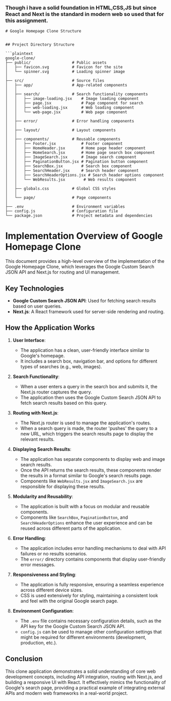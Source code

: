 ###  Though i have a solid foundation in HTML,CSS,JS but since React and Next is the standard in modern web so used that for this assignment.
````
# Google Homepage Clone Structure


## Project Directory Structure

```plaintext
google-clone/
├── public/                  # Public assets
│   ├── favicon.svg          # Favicon for the site
│   └── spinner.svg          # Loading spinner image
│
├── src/                     # Source files
│   ├── app/                 # App-related components
│   │
│   ├── search/              # Search functionality components
│   │   ├── image-loading.jsx    # Image loading component
│   │   ├── page.jsx             # Page component for search
│   │   ├── web-loading.jsx      # Web loading component
│   │   └── web-page.jsx         # Web page component
│   │
│   ├── error/               # Error handling components
│   │
│   ├── layout/              # Layout components
│   │
│   ├── components/          # Reusable components
│   │   ├── Footer.jsx           # Footer component
│   │   ├── HomeHeader.jsx       # Home page header component
│   │   ├── HomeSearch.jsx       # Home page search box component
│   │   ├── ImageSearch.jsx      # Image search component
│   │   ├── PaginationButton.jsx # Pagination button component
│   │   ├── SearchBox.jsx        # Search box component
│   │   ├── SearchHeader.jsx     # Search header component
│   │   ├── SearchHeaderOptions.jsx # Search header options component
│   │   └── WebResults.jsx        # Web results component
│   │
│   ├── globals.css          # Global CSS styles
│   │
│   └── page/                # Page components
│
├── .env                     # Environment variables
├── config.js                # Configuration file
└── package.json             # Project metadata and dependencies

````

# Implementation Overview of Google Homepage Clone

This document provides a high-level overview of the implementation of the Google Homepage Clone, which leverages the Google Custom Search JSON API and Next.js for routing and UI management.

## Key Technologies

- **Google Custom Search JSON API**: Used for fetching search results based on user queries.
- **Next.js**: A React framework used for server-side rendering and routing.

## How the Application Works

1. **User Interface**:

   - The application has a clean, user-friendly interface similar to Google's homepage.
   - It includes a search box, navigation bar, and options for different types of searches (e.g., web, images).

2. **Search Functionality**:

   - When a user enters a query in the search box and submits it, the Next.js router captures the query.
   - The application then uses the Google Custom Search JSON API to fetch search results based on this query.

3. **Routing with Next.js**:

   - The Next.js router is used to manage the application's routes.
   - When a search query is made, the router 'pushes' the query to a new URL, which triggers the search results page to display the relevant results.

4. **Displaying Search Results**:

   - The application has separate components to display web and image search results.
   - Once the API returns the search results, these components render the results in a format similar to Google's search results page.
   - Components like `WebResults.jsx` and `ImageSearch.jsx` are responsible for displaying these results.

5. **Modularity and Reusability**:

   - The application is built with a focus on modular and reusable components.
   - Components like `SearchBox`, `PaginationButton`, and `SearchHeaderOptions` enhance the user experience and can be reused across different parts of the application.

6. **Error Handling**:

   - The application includes error handling mechanisms to deal with API failures or no results scenarios.
   - The `error/` directory contains components that display user-friendly error messages.

7. **Responsiveness and Styling**:

   - The application is fully responsive, ensuring a seamless experience across different device sizes.
   - CSS is used extensively for styling, maintaining a consistent look and feel with the original Google search page.

8. **Environment Configuration**:
   - The `.env` file contains necessary configuration details, such as the API key for the Google Custom Search JSON API.
   - `config.js` can be used to manage other configuration settings that might be required for different environments (development, production, etc.).

## Conclusion

This clone application demonstrates a solid understanding of core web development concepts, including API integration, routing with Next.js, and building a responsive UI with React. It effectively mimics the functionality of Google's search page, providing a practical example of integrating external APIs and modern web frameworks in a real-world project.
